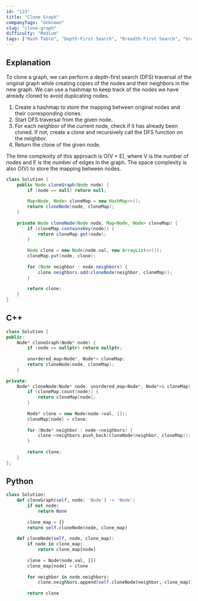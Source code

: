 ```yaml
---
id: "133"
title: "Clone Graph"
companyTags: "Unknown"
slug: "clone-graph"
difficulty: "Medium"
tags: ["Hash Table", "Depth-First Search", "Breadth-First Search", "Graph"]
---
```


## Explanation

To clone a graph, we can perform a depth-first search (DFS) traversal of the original graph while creating copies of the nodes and their neighbors in the new graph. We can use a hashmap to keep track of the nodes we have already cloned to avoid duplicating nodes.

1. Create a hashmap to store the mapping between original nodes and their corresponding clones.
2. Start DFS traversal from the given node.
3. For each neighbor of the current node, check if it has already been cloned. If not, create a clone and recursively call the DFS function on the neighbor.
4. Return the clone of the given node.

The time complexity of this approach is O(V + E), where V is the number of nodes and E is the number of edges in the graph. The space complexity is also O(V) to store the mapping between nodes.

```java
class Solution {
    public Node cloneGraph(Node node) {
        if (node == null) return null;
        
        Map<Node, Node> cloneMap = new HashMap<>();
        return cloneNode(node, cloneMap);
    }
    
    private Node cloneNode(Node node, Map<Node, Node> cloneMap) {
        if (cloneMap.containsKey(node)) {
            return cloneMap.get(node);
        }
        
        Node clone = new Node(node.val, new ArrayList<>());
        cloneMap.put(node, clone);
        
        for (Node neighbor : node.neighbors) {
            clone.neighbors.add(cloneNode(neighbor, cloneMap));
        }
        
        return clone;
    }
}
```

## C++
```cpp
class Solution {
public:
    Node* cloneGraph(Node* node) {
        if (node == nullptr) return nullptr;
        
        unordered_map<Node*, Node*> cloneMap;
        return cloneNode(node, cloneMap);
    }
    
private:
    Node* cloneNode(Node* node, unordered_map<Node*, Node*>& cloneMap) {
        if (cloneMap.count(node)) {
            return cloneMap[node];
        }
        
        Node* clone = new Node(node->val, {});
        cloneMap[node] = clone;
        
        for (Node* neighbor : node->neighbors) {
            clone->neighbors.push_back(cloneNode(neighbor, cloneMap));
        }
        
        return clone;
    }
};
```

## Python
```python
class Solution:
    def cloneGraph(self, node: 'Node') -> 'Node':
        if not node:
            return None
        
        clone_map = {}
        return self.cloneNode(node, clone_map)
    
    def cloneNode(self, node, clone_map):
        if node in clone_map:
            return clone_map[node]
        
        clone = Node(node.val, [])
        clone_map[node] = clone
        
        for neighbor in node.neighbors:
            clone.neighbors.append(self.cloneNode(neighbor, clone_map))
        
        return clone
```